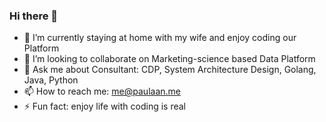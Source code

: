 ### Hi there 👋

<!--
**weburnit/weburnit** is a ✨ _special_ ✨ repository because its `README.md` (this file) appears on your GitHub profile.

Here are some ideas to get you started:

-->
- 🌱 I’m currently staying at home with my wife and enjoy coding our Platform
- 👯 I’m looking to collaborate on Marketing-science based Data Platform
- 💬 Ask me about Consultant: CDP, System Architecture Design, Golang, Java, Python
- 📫 How to reach me: me@paulaan.me
- ⚡ Fun fact: enjoy life with coding is real
